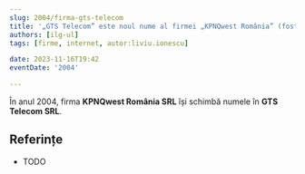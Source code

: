 ```yaml
---
slug: 2004/firma-gts-telecom
title: '„GTS Telecom” este noul nume al firmei „KPNQwest România” (fostă EUnet)'
authors: [ilg-ul]
tags: [firme, internet, autor:liviu.ionescu]

date: 2023-11-16T19:42
eventDate: '2004'

---
```


În anul 2004, firma **KPNQwest România SRL** își schimbă numele în
**GTS Telecom SRL**.

<!-- truncate -->

## Referințe

- TODO
